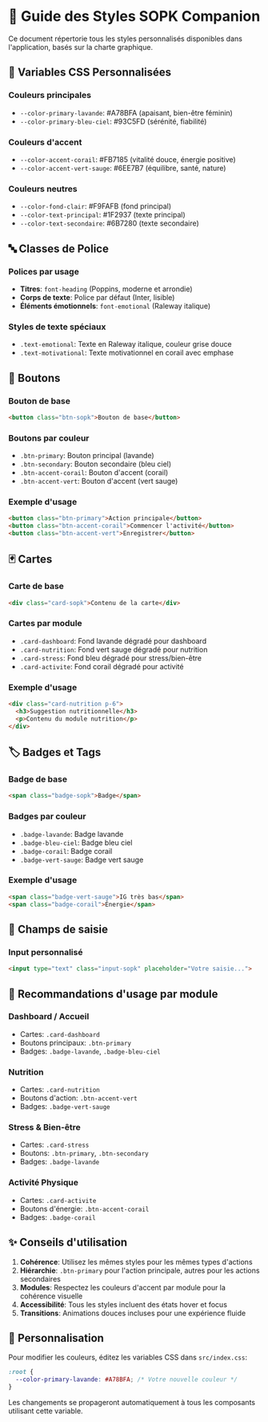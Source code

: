 # 🎨 Guide des Styles SOPK Companion

Ce document répertorie tous les styles personnalisés disponibles dans l'application, basés sur la charte graphique.

## 🌈 Variables CSS Personnalisées

### Couleurs principales
- `--color-primary-lavande`: #A78BFA (apaisant, bien-être féminin)
- `--color-primary-bleu-ciel`: #93C5FD (sérénité, fiabilité)

### Couleurs d'accent
- `--color-accent-corail`: #FB7185 (vitalité douce, énergie positive)
- `--color-accent-vert-sauge`: #6EE7B7 (équilibre, santé, nature)

### Couleurs neutres
- `--color-fond-clair`: #F9FAFB (fond principal)
- `--color-text-principal`: #1F2937 (texte principal)
- `--color-text-secondaire`: #6B7280 (texte secondaire)

## 🔤 Classes de Police

### Polices par usage
- **Titres**: `font-heading` (Poppins, moderne et arrondie)
- **Corps de texte**: Police par défaut (Inter, lisible)
- **Éléments émotionnels**: `font-emotional` (Raleway italique)

### Styles de texte spéciaux
- `.text-emotional`: Texte en Raleway italique, couleur grise douce
- `.text-motivational`: Texte motivationnel en corail avec emphase

## 🎯 Boutons

### Bouton de base
```html
<button class="btn-sopk">Bouton de base</button>
```

### Boutons par couleur
- `.btn-primary`: Bouton principal (lavande)
- `.btn-secondary`: Bouton secondaire (bleu ciel)
- `.btn-accent-corail`: Bouton d'accent (corail)
- `.btn-accent-vert`: Bouton d'accent (vert sauge)

### Exemple d'usage
```html
<button class="btn-primary">Action principale</button>
<button class="btn-accent-corail">Commencer l'activité</button>
<button class="btn-accent-vert">Enregistrer</button>
```

## 🃏 Cartes

### Carte de base
```html
<div class="card-sopk">Contenu de la carte</div>
```

### Cartes par module
- `.card-dashboard`: Fond lavande dégradé pour dashboard
- `.card-nutrition`: Fond vert sauge dégradé pour nutrition
- `.card-stress`: Fond bleu dégradé pour stress/bien-être
- `.card-activite`: Fond corail dégradé pour activité

### Exemple d'usage
```html
<div class="card-nutrition p-6">
  <h3>Suggestion nutritionnelle</h3>
  <p>Contenu du module nutrition</p>
</div>
```

## 🏷️ Badges et Tags

### Badge de base
```html
<span class="badge-sopk">Badge</span>
```

### Badges par couleur
- `.badge-lavande`: Badge lavande
- `.badge-bleu-ciel`: Badge bleu ciel
- `.badge-corail`: Badge corail
- `.badge-vert-sauge`: Badge vert sauge

### Exemple d'usage
```html
<span class="badge-vert-sauge">IG très bas</span>
<span class="badge-corail">Énergie</span>
```

## 📝 Champs de saisie

### Input personnalisé
```html
<input type="text" class="input-sopk" placeholder="Votre saisie...">
```

## 🌸 Recommandations d'usage par module

### Dashboard / Accueil
- Cartes: `.card-dashboard`
- Boutons principaux: `.btn-primary`
- Badges: `.badge-lavande`, `.badge-bleu-ciel`

### Nutrition
- Cartes: `.card-nutrition`
- Boutons d'action: `.btn-accent-vert`
- Badges: `.badge-vert-sauge`

### Stress & Bien-être
- Cartes: `.card-stress`
- Boutons: `.btn-primary`, `.btn-secondary`
- Badges: `.badge-lavande`

### Activité Physique
- Cartes: `.card-activite`
- Boutons d'énergie: `.btn-accent-corail`
- Badges: `.badge-corail`

## ✨ Conseils d'utilisation

1. **Cohérence**: Utilisez les mêmes styles pour les mêmes types d'actions
2. **Hiérarchie**: `.btn-primary` pour l'action principale, autres pour les actions secondaires
3. **Modules**: Respectez les couleurs d'accent par module pour la cohérence visuelle
4. **Accessibilité**: Tous les styles incluent des états hover et focus
5. **Transitions**: Animations douces incluses pour une expérience fluide

## 🎨 Personnalisation

Pour modifier les couleurs, éditez les variables CSS dans `src/index.css`:

```css
:root {
  --color-primary-lavande: #A78BFA; /* Votre nouvelle couleur */
}
```

Les changements se propageront automatiquement à tous les composants utilisant cette variable.